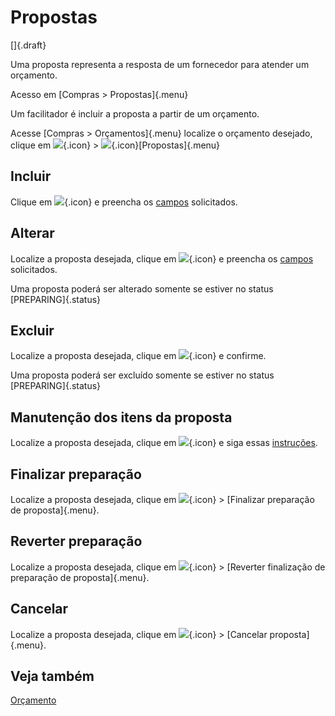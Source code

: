 # Propostas

[]{.draft}

Uma proposta representa a resposta de um fornecedor para atender um orçamento.

Acesso em [Compras > Propostas]{.menu}

Um facilitador é incluir a proposta a partir de um orçamento.

Acesse [Compras > Orçamentos]{.menu} localize o orçamento desejado, clique em ![](https://static.zenerp.app.br/icons/action-more-tr.svg){.icon} > ![](https://static.zenerp.app.br/icons/purchase/proposal.svg){.icon}[Propostas]{.menu}

## Incluir

Clique em ![](https://static.zenerp.app.br/icons/action-create.svg){.icon} e preencha os [campos](proposal-edit) solicitados.

## Alterar

Localize a proposta desejada, clique em ![](https://static.zenerp.app.br/icons/action-update.svg){.icon} e preencha os [campos](proposal-edit) solicitados.

Uma proposta poderá ser alterado somente se estiver no status [PREPARING]{.status}

## Excluir

Localize a proposta desejada, clique em ![](https://static.zenerp.app.br/icons/action-delete.svg){.icon} e confirme.

Uma proposta poderá ser excluído somente se estiver no status [PREPARING]{.status}

## Manutenção dos itens da proposta

Localize a proposta desejada, clique em ![](https://static.zenerp.app.br/icons/purchase/proposalItem.svg){.icon} e siga essas [instruções](proposalItem).

## Finalizar preparação

Localize a proposta desejada, clique em ![](https://static.zenerp.app.br/icons/action-next.svg){.icon} > [Finalizar preparação de proposta]{.menu}.

## Reverter preparação

Localize a proposta desejada, clique em ![](https://static.zenerp.app.br/icons/action-next.svg){.icon} > [Reverter finalização de preparação de proposta]{.menu}.

## Cancelar

Localize a proposta desejada, clique em ![](https://static.zenerp.app.br/icons/action-next.svg){.icon} > [Cancelar proposta]{.menu}.

## Veja também

[Orçamento](quote)
